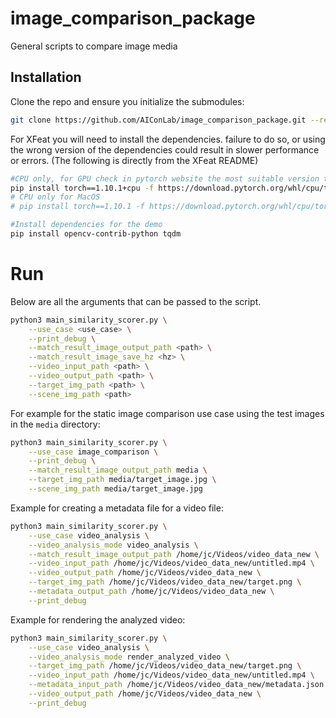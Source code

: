 # image_comparison_package
General scripts to compare image media

## Installation

Clone the repo and ensure you initialize the submodules:
```bash
git clone https://github.com/AIConLab/image_comparison_package.git --recursive
```

For XFeat you will need to install the dependencies. failure to do so, or using the wrong version of the dependencies could result in slower performance or errors. 
(The following is directly from the XFeat README)
```bash
#CPU only, for GPU check in pytorch website the most suitable version to your gpu.
pip install torch==1.10.1+cpu -f https://download.pytorch.org/whl/cpu/torch_stable.html
# CPU only for MacOS
# pip install torch==1.10.1 -f https://download.pytorch.org/whl/cpu/torch_stable.html

#Install dependencies for the demo
pip install opencv-contrib-python tqdm
```

# Run
Below are all the arguments that can be passed to the script. 
```bash
python3 main_similarity_scorer.py \
    --use_case <use_case> \
    --print_debug \
    --match_result_image_output_path <path> \
    --match_result_image_save_hz <hz> \
    --video_input_path <path> \
    --video_output_path <path> \
    --target_img_path <path> \
    --scene_img_path <path>
```

For example for the static image comparison use case using the test images in the `media` directory:
```bash
python3 main_similarity_scorer.py \
    --use_case image_comparison \
    --print_debug \
    --match_result_image_output_path media \
    --target_img_path media/target_image.jpg \
    --scene_img_path media/target_image.jpg
```

Example for creating a metadata file for a video file:
```bash
python3 main_similarity_scorer.py \
    --use_case video_analysis \
    --video_analysis_mode video_analysis \
    --match_result_image_output_path /home/jc/Videos/video_data_new \
    --video_input_path /home/jc/Videos/video_data_new/untitled.mp4 \
    --video_output_path /home/jc/Videos/video_data_new \
    --target_img_path /home/jc/Videos/video_data_new/target.png \
    --metadata_output_path /home/jc/Videos/video_data_new \
    --print_debug

```

Example for rendering the analyzed video:
```bash
python3 main_similarity_scorer.py \
    --use_case video_analysis \
    --video_analysis_mode render_analyzed_video \
    --target_img_path /home/jc/Videos/video_data_new/target.png \
    --video_input_path /home/jc/Videos/video_data_new/untitled.mp4 \
    --metadata_input_path /home/jc/Videos/video_data_new/metadata.json \
    --video_output_path /home/jc/Videos/video_data_new \
    --print_debug
```